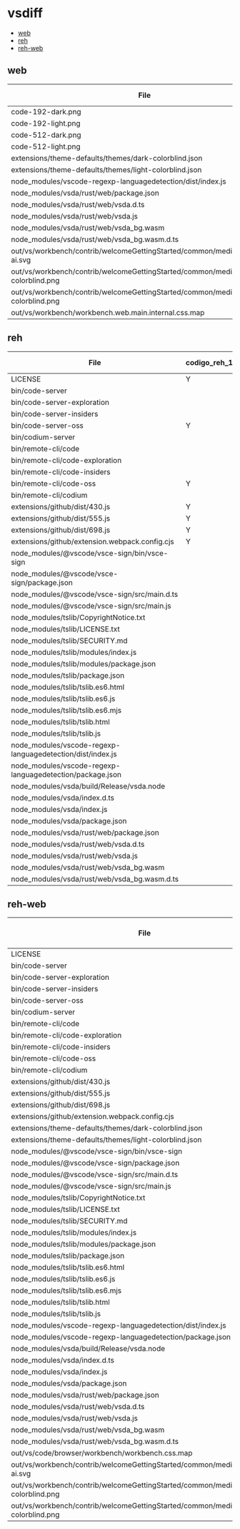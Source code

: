 # vsdiff

- [web](#web)
- [reh](#reh)
- [reh-web](#reh-web)

## web

| File                                                                             | codigo_web_1.100.0.25129.txt | vscode_web_1.100.0.txt | vscode_web_1.101.0-exploration.txt | vscode_web_1.101.0-insider.txt |
| -------------------------------------------------------------------------------- | ---------------------------- | ---------------------- | ---------------------------------- | ------------------------------ |
| code-192-dark.png                                                                | Y                            |                        |                                    |                                |
| code-192-light.png                                                               | Y                            |                        |                                    |                                |
| code-512-dark.png                                                                | Y                            |                        |                                    |                                |
| code-512-light.png                                                               | Y                            |                        |                                    |                                |
| extensions/theme-defaults/themes/dark-colorblind.json                            | Y                            |                        |                                    |                                |
| extensions/theme-defaults/themes/light-colorblind.json                           | Y                            |                        |                                    |                                |
| node_modules/vscode-regexp-languagedetection/dist/index.js                       |                              | Y                      | Y                                  | Y                              |
| node_modules/vsda/rust/web/package.json                                          |                              | Y                      | Y                                  | Y                              |
| node_modules/vsda/rust/web/vsda.d.ts                                             |                              | Y                      | Y                                  | Y                              |
| node_modules/vsda/rust/web/vsda.js                                               |                              | Y                      | Y                                  | Y                              |
| node_modules/vsda/rust/web/vsda_bg.wasm                                          |                              | Y                      | Y                                  | Y                              |
| node_modules/vsda/rust/web/vsda_bg.wasm.d.ts                                     |                              | Y                      | Y                                  | Y                              |
| out/vs/workbench/contrib/welcomeGettingStarted/common/media/customize-ai.svg     | Y                            |                        |                                    | Y                              |
| out/vs/workbench/contrib/welcomeGettingStarted/common/media/dark-colorblind.png  | Y                            |                        |                                    |                                |
| out/vs/workbench/contrib/welcomeGettingStarted/common/media/light-colorblind.png | Y                            |                        |                                    |                                |
| out/vs/workbench/workbench.web.main.internal.css.map                             | Y                            |                        |                                    |                                |
## reh

| File                                                       | codigo_reh_1.100.0.25129.txt | vscode_reh_1.100.0.txt | vscode_reh_1.101.0-exploration.txt | vscode_reh_1.101.0-insider.txt | vscodium_reh_1.100.03093.txt |
| ---------------------------------------------------------- | ---------------------------- | ---------------------- | ---------------------------------- | ------------------------------ | ---------------------------- |
| LICENSE                                                    | Y                            | Y                      | Y                                  | Y                              |                              |
| bin/code-server                                            |                              | Y                      |                                    |                                |                              |
| bin/code-server-exploration                                |                              |                        | Y                                  |                                |                              |
| bin/code-server-insiders                                   |                              |                        |                                    | Y                              |                              |
| bin/code-server-oss                                        | Y                            |                        |                                    |                                |                              |
| bin/codium-server                                          |                              |                        |                                    |                                | Y                            |
| bin/remote-cli/code                                        |                              | Y                      |                                    |                                |                              |
| bin/remote-cli/code-exploration                            |                              |                        | Y                                  |                                |                              |
| bin/remote-cli/code-insiders                               |                              |                        |                                    | Y                              |                              |
| bin/remote-cli/code-oss                                    | Y                            |                        |                                    |                                |                              |
| bin/remote-cli/codium                                      |                              |                        |                                    |                                | Y                            |
| extensions/github/dist/430.js                              | Y                            |                        |                                    | Y                              |                              |
| extensions/github/dist/555.js                              | Y                            |                        |                                    | Y                              |                              |
| extensions/github/dist/698.js                              | Y                            |                        |                                    | Y                              |                              |
| extensions/github/extension.webpack.config.cjs             | Y                            |                        |                                    | Y                              |                              |
| node_modules/@vscode/vsce-sign/bin/vsce-sign               |                              | Y                      | Y                                  | Y                              |                              |
| node_modules/@vscode/vsce-sign/package.json                |                              | Y                      | Y                                  | Y                              |                              |
| node_modules/@vscode/vsce-sign/src/main.d.ts               |                              | Y                      | Y                                  | Y                              |                              |
| node_modules/@vscode/vsce-sign/src/main.js                 |                              | Y                      | Y                                  | Y                              |                              |
| node_modules/tslib/CopyrightNotice.txt                     |                              |                        |                                    |                                | Y                            |
| node_modules/tslib/LICENSE.txt                             |                              |                        |                                    |                                | Y                            |
| node_modules/tslib/SECURITY.md                             |                              |                        |                                    |                                | Y                            |
| node_modules/tslib/modules/index.js                        |                              |                        |                                    |                                | Y                            |
| node_modules/tslib/modules/package.json                    |                              |                        |                                    |                                | Y                            |
| node_modules/tslib/package.json                            |                              |                        |                                    |                                | Y                            |
| node_modules/tslib/tslib.es6.html                          |                              |                        |                                    |                                | Y                            |
| node_modules/tslib/tslib.es6.js                            |                              |                        |                                    |                                | Y                            |
| node_modules/tslib/tslib.es6.mjs                           |                              |                        |                                    |                                | Y                            |
| node_modules/tslib/tslib.html                              |                              |                        |                                    |                                | Y                            |
| node_modules/tslib/tslib.js                                |                              |                        |                                    |                                | Y                            |
| node_modules/vscode-regexp-languagedetection/dist/index.js |                              | Y                      | Y                                  | Y                              |                              |
| node_modules/vscode-regexp-languagedetection/package.json  |                              | Y                      | Y                                  | Y                              |                              |
| node_modules/vsda/build/Release/vsda.node                  |                              | Y                      | Y                                  | Y                              |                              |
| node_modules/vsda/index.d.ts                               |                              | Y                      | Y                                  | Y                              |                              |
| node_modules/vsda/index.js                                 |                              | Y                      | Y                                  | Y                              |                              |
| node_modules/vsda/package.json                             |                              | Y                      | Y                                  | Y                              |                              |
| node_modules/vsda/rust/web/package.json                    |                              | Y                      | Y                                  | Y                              |                              |
| node_modules/vsda/rust/web/vsda.d.ts                       |                              | Y                      | Y                                  | Y                              |                              |
| node_modules/vsda/rust/web/vsda.js                         |                              | Y                      | Y                                  | Y                              |                              |
| node_modules/vsda/rust/web/vsda_bg.wasm                    |                              | Y                      | Y                                  | Y                              |                              |
| node_modules/vsda/rust/web/vsda_bg.wasm.d.ts               |                              | Y                      | Y                                  | Y                              |                              |
## reh-web

| File                                                                             | codigo_reh-web_1.100.0.25129.txt | vscode_reh-web_1.100.0.txt | vscode_reh-web_1.101.0-exploration.txt | vscode_reh-web_1.101.0-insider.txt | vscodium_reh-web_1.100.03093.txt |
| -------------------------------------------------------------------------------- | -------------------------------- | -------------------------- | -------------------------------------- | ---------------------------------- | -------------------------------- |
| LICENSE                                                                          | Y                                | Y                          | Y                                      | Y                                  |                                  |
| bin/code-server                                                                  |                                  | Y                          |                                        |                                    |                                  |
| bin/code-server-exploration                                                      |                                  |                            | Y                                      |                                    |                                  |
| bin/code-server-insiders                                                         |                                  |                            |                                        | Y                                  |                                  |
| bin/code-server-oss                                                              | Y                                |                            |                                        |                                    |                                  |
| bin/codium-server                                                                |                                  |                            |                                        |                                    | Y                                |
| bin/remote-cli/code                                                              |                                  | Y                          |                                        |                                    |                                  |
| bin/remote-cli/code-exploration                                                  |                                  |                            | Y                                      |                                    |                                  |
| bin/remote-cli/code-insiders                                                     |                                  |                            |                                        | Y                                  |                                  |
| bin/remote-cli/code-oss                                                          | Y                                |                            |                                        |                                    |                                  |
| bin/remote-cli/codium                                                            |                                  |                            |                                        |                                    | Y                                |
| extensions/github/dist/430.js                                                    | Y                                |                            |                                        | Y                                  |                                  |
| extensions/github/dist/555.js                                                    | Y                                |                            |                                        | Y                                  |                                  |
| extensions/github/dist/698.js                                                    | Y                                |                            |                                        | Y                                  |                                  |
| extensions/github/extension.webpack.config.cjs                                   | Y                                |                            |                                        | Y                                  |                                  |
| extensions/theme-defaults/themes/dark-colorblind.json                            | Y                                |                            |                                        |                                    |                                  |
| extensions/theme-defaults/themes/light-colorblind.json                           | Y                                |                            |                                        |                                    |                                  |
| node_modules/@vscode/vsce-sign/bin/vsce-sign                                     |                                  | Y                          | Y                                      | Y                                  |                                  |
| node_modules/@vscode/vsce-sign/package.json                                      |                                  | Y                          | Y                                      | Y                                  |                                  |
| node_modules/@vscode/vsce-sign/src/main.d.ts                                     |                                  | Y                          | Y                                      | Y                                  |                                  |
| node_modules/@vscode/vsce-sign/src/main.js                                       |                                  | Y                          | Y                                      | Y                                  |                                  |
| node_modules/tslib/CopyrightNotice.txt                                           |                                  |                            |                                        |                                    | Y                                |
| node_modules/tslib/LICENSE.txt                                                   |                                  |                            |                                        |                                    | Y                                |
| node_modules/tslib/SECURITY.md                                                   |                                  |                            |                                        |                                    | Y                                |
| node_modules/tslib/modules/index.js                                              |                                  |                            |                                        |                                    | Y                                |
| node_modules/tslib/modules/package.json                                          |                                  |                            |                                        |                                    | Y                                |
| node_modules/tslib/package.json                                                  |                                  |                            |                                        |                                    | Y                                |
| node_modules/tslib/tslib.es6.html                                                |                                  |                            |                                        |                                    | Y                                |
| node_modules/tslib/tslib.es6.js                                                  |                                  |                            |                                        |                                    | Y                                |
| node_modules/tslib/tslib.es6.mjs                                                 |                                  |                            |                                        |                                    | Y                                |
| node_modules/tslib/tslib.html                                                    |                                  |                            |                                        |                                    | Y                                |
| node_modules/tslib/tslib.js                                                      |                                  |                            |                                        |                                    | Y                                |
| node_modules/vscode-regexp-languagedetection/dist/index.js                       |                                  | Y                          | Y                                      | Y                                  |                                  |
| node_modules/vscode-regexp-languagedetection/package.json                        |                                  | Y                          | Y                                      | Y                                  |                                  |
| node_modules/vsda/build/Release/vsda.node                                        |                                  | Y                          | Y                                      | Y                                  |                                  |
| node_modules/vsda/index.d.ts                                                     |                                  | Y                          | Y                                      | Y                                  |                                  |
| node_modules/vsda/index.js                                                       |                                  | Y                          | Y                                      | Y                                  |                                  |
| node_modules/vsda/package.json                                                   |                                  | Y                          | Y                                      | Y                                  |                                  |
| node_modules/vsda/rust/web/package.json                                          |                                  | Y                          | Y                                      | Y                                  |                                  |
| node_modules/vsda/rust/web/vsda.d.ts                                             |                                  | Y                          | Y                                      | Y                                  |                                  |
| node_modules/vsda/rust/web/vsda.js                                               |                                  | Y                          | Y                                      | Y                                  |                                  |
| node_modules/vsda/rust/web/vsda_bg.wasm                                          |                                  | Y                          | Y                                      | Y                                  |                                  |
| node_modules/vsda/rust/web/vsda_bg.wasm.d.ts                                     |                                  | Y                          | Y                                      | Y                                  |                                  |
| out/vs/code/browser/workbench/workbench.css.map                                  | Y                                |                            |                                        |                                    |                                  |
| out/vs/workbench/contrib/welcomeGettingStarted/common/media/customize-ai.svg     | Y                                |                            |                                        | Y                                  |                                  |
| out/vs/workbench/contrib/welcomeGettingStarted/common/media/dark-colorblind.png  | Y                                |                            |                                        |                                    |                                  |
| out/vs/workbench/contrib/welcomeGettingStarted/common/media/light-colorblind.png | Y                                |                            |                                        |                                    |                                  |

